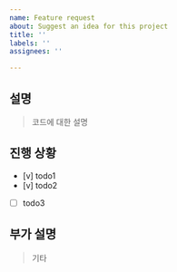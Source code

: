 ```yaml
---
name: Feature request
about: Suggest an idea for this project
title: ''
labels: ''
assignees: ''

---
```


## 설명
> 코드에 대한 설명

## 진행 상황
- [v] todo1
- [v] todo2
- [ ] todo3

## 부가 설명
> 기타
